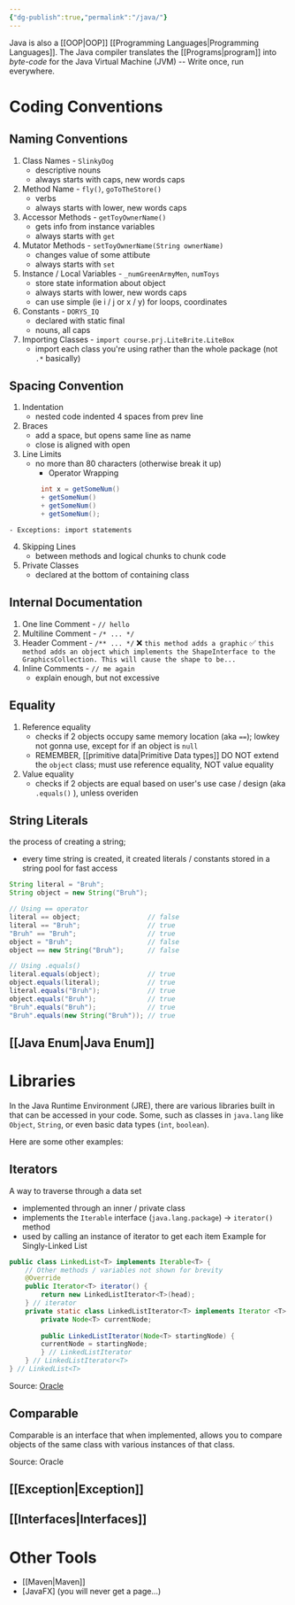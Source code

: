 ```yaml
---
{"dg-publish":true,"permalink":"/java/"}
---
```


Java is also a [[OOP\|OOP]] [[Programming Languages\|Programming Languages]]. The Java compiler translates the [[Programs\|program]] into *byte-code* for the Java Virtual Machine (JVM) -- Write once, run everywhere. 
# Coding Conventions
## Naming Conventions 
1. Class Names - `SlinkyDog` 
	- descriptive nouns 
	- always starts with caps, new words caps
3. Method Name - `fly()`, `goToTheStore()` 
	- verbs 
	- always starts with lower, new words caps 
4. Accessor Methods - `getToyOwnerName()`
	- gets info from instance variables 
	- always starts with `get` 
5. Mutator Methods - `setToyOwnerName(String ownerName)`
	- changes value of some attibute 
	- always starts with `set`
6. Instance / Local Variables - `_numGreenArmyMen`, `numToys`
	- store state information about object 
	- always starts with lower, new words caps 
	- can use simple (ie i / j or x / y) for loops, coordinates
7. Constants - `DORYS_IQ`
	- declared with static final 
	- nouns, all caps
8. Importing Classes - `import course.prj.LiteBrite.LiteBox`
	- import each class you're using rather than the whole package (not `.*` basically) 
## Spacing Convention 
1. Indentation 
	- nested code indented 4 spaces from prev line 
2. Braces 
	- add a space, but opens same line as name 
	- close is aligned with open 
3. Line Limits 
	- no more than 80 characters (otherwise break it up) 
		- Operator Wrapping 
```java
		int x = getSomeNum()
		+ getSomeNum() 
		+ getSomeNum()
		+ getSomeNum(); 
```
	- Exceptions: import statements 
4. Skipping Lines 
	- between methods and logical chunks to chunk code 
5. Private Classes 
	- declared at the bottom of containing class 
## Internal Documentation 
1. One line Comment - `// hello`
2. Multiline Comment - `/* ... */`
3. Header Comment - `/** ... */`
	  ❌ `this method adds a graphic`
	  ✅ `this method adds an object which implements the ShapeInterface to the GraphicsCollection. This will cause the shape to be...`
4. Inline Comments - `// me again`
	- explain enough, but not excessive 
## Equality 
1. Reference equality
	- checks if 2 objects occupy same memory location (aka `==`); lowkey not gonna use, except for if an object is `null`
	- REMEMBER, [[primitive data\|Primitive Data types]] DO NOT extend the `object` class; must use reference equality, NOT value equality
2. Value equality 
	- checks if 2 objects are equal based on user's use case / design (aka `.equals()` ), unless overiden 
## String Literals 
the process of creating a string; 
- every time string is created, it created literals / constants stored in a string pool for fast access
```java
String literal = "Bruh"; 
String object = new String("Bruh"); 

// Using == operator 
literal == object;                 // false 
literal == "Bruh";                 // true
"Bruh" == "Bruh";                  // true
object = "Bruh";                   // false 
object == new String("Bruh");      // false

// Using .equals() 
literal.equals(object);            // true
object.equals(literal);            // true 
literal.equals("Bruh");            // true 
object.equals("Bruh");             // true 
"Bruh".equals("Bruh");             // true 
"Bruh".equals(new String("Bruh")); // true
```
## [[Java Enum\|Java Enum]]
# Libraries
In the Java Runtime Environment (JRE), there are various libraries built in that can be accessed in your code. Some, such as classes in `java.lang` like `Object`, `String`, or even basic data types (`int`, `boolean`). 

Here are some other examples: 
## Iterators 
A way to traverse through a data set
- implemented through an inner / private class
- implements the `Iterable` interface (`java.lang.package`) -> `iterator()` method 
- used by calling an instance of iterator to get each item 
Example for Singly-Linked List 
```java 
public class LinkedList<T> implements Iterable<T> { 
	// Other methods / variables not shown for brevity 
	@Override 
	public Iterator<T> iterator() {
		return new LinkedListIterator<T>(head); 
	} // iterator
	private static class LinkedListIterator<T> implements Iterator <T> {
		private Node<T> currentNode; 
		
		public LinkedListIterator(Node<T> startingNode) { 
		currentNode = startingNode; 
		} // LinkedListIterator
	} // LinkedListIterator<T>
} // LinkedList<T>
```

Source: [Oracle](https://docs.oracle.com/javase/8/docs/api/java/util/Iterator.html)
## Comparable
Comparable is an interface that when implemented, allows you to compare objects of the same class with various instances of that class. 

Source: Oracle
## [[Exception\|Exception]]

## [[Interfaces\|Interfaces]]

# Other Tools 
- [[Maven\|Maven]]
- [JavaFX] (you will never get a page...)